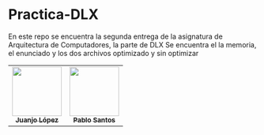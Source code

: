 # Practica-DLX

En este repo se encuentra la segunda entrega de la asignatura de Arquitectura de Computadores, la parte de DLX
Se encuentra el la memoria, el enunciado y los dos archivos optimizado y sin optimizar

<table>
  <td align="center"><a href="https://github.com/JuanjoLopez19"><img src="https://avatars.githubusercontent.com/u/92031193?v=4" width="100px;" alt=""/><br /><sub><b>Juanjo López</b></sub></a><br /> 
  <td align="center"><a href="https://github.com/pablosbl"><img src="https://avatars.githubusercontent.com/u/84237179?v=4" width="100px;" alt=""/><br /><sub><b>Pablo Santos</b></sub></a><br />
  </table>
